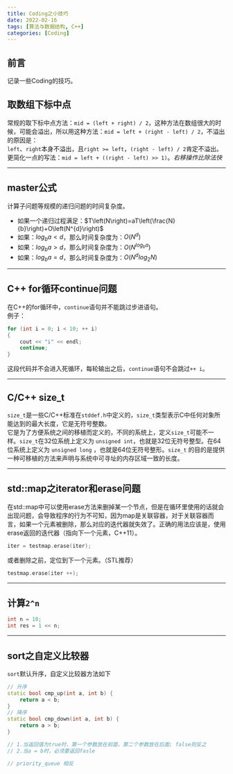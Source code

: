 ```yaml
---
title: Coding之小技巧
date: 2022-02-16
tags: [算法与数据结构, C++]
categories: [Coding]
---
```


## 前言
记录一些Coding的技巧。

## 取数组下标中点
常规的取下标中点方法：`mid = (left + right) / 2`，这种方法在数组很大的时候，可能会溢出，所以用这种方法：`mid = left + (right - left) / 2`，不溢出的原因是：  
`left`、`right`本身不溢出，且`right >= left`，`(right - left) / 2`肯定不溢出。  
更简化一点的写法：`mid = left + ((right - left) >> 1)`。*右移操作比除法快*

-----

## master公式
计算子问题等规模的递归问题的时间复杂度。  
- 如果一个递归过程满足：$T\left(N\right)=aT\left(\frac{N}{b}\right)+O\left(N^{d}\right)$
- 如果：$log_{b}a<d$，那么时间复杂度为：$O\left(N^{d}\right)$
- 如果：$log_{b}a>d$，那么时间复杂度为：$O\left(N^{log_{b}a}\right)$
- 如果：$log_{b}a=d$，那么时间复杂度为：$O\left(N^{d}log_{2}N\right)$

-----

## C++ for循环continue问题
在C++的for循环中，`continue`语句并不能跳过步进语句。  
例子：  
```cpp
for (int i = 0; i < 10; ++ i)
{
	cout << "i" << endl;
	continue;
}
```
这段代码并不会进入死循环，每轮输出之后，`continue`语句不会跳过`++ i`。

-----

## C/C++ size_t
`size_t`是一些C/C++标准在`stddef.h`中定义的，`size_t`类型表示C中任何对象所能达到的最大长度，它是无符号整数。  
它是为了方便系统之间的移植而定义的，不同的系统上，定义`size_t`可能不一样。`size_t`在32位系统上定义为 `unsigned int`，也就是32位无符号整型。在64位系统上定义为 `unsigned long` ，也就是64位无符号整形。`size_t` 的目的是提供一种可移植的方法来声明与系统中可寻址的内存区域一致的长度。

-----

## std::map之iterator和erase问题
在std::map中可以使用erase方法来删掉某一个节点，但是在循环里使用的话就会出现问题，会导致程序的行为不可知，因为map是关联容器，对于关联容器而言，如果一个元素被删除，那么对应的迭代器就失效了。正确的用法应该是，使用erase返回的迭代器（指向下一个元素，C++11）。  
```cpp
iter = testmap.erase(iter);
```
或者删除之前，定位到下一个元素。（STL推荐）  
```cpp
testmap.erase(iter ++);
```

-----

## 计算`2^n`
```cpp
int n = 10;
int res = 1 << n;
```

-----

## sort之自定义比较器
`sort`默认升序，自定义比较器方法如下
```cpp
// 升序
static bool cmp_up(int a, int b) {
	return a < b;
}
// 降序
static bool cmp_down(int a, int b) {
	return a > b;
}

// 1.当返回值为true时，第一个参数放在前面，第二个参数放在后面; false则反之
// 2.当a = b时，必须要返回fasle

// priority_queue 相反
```
